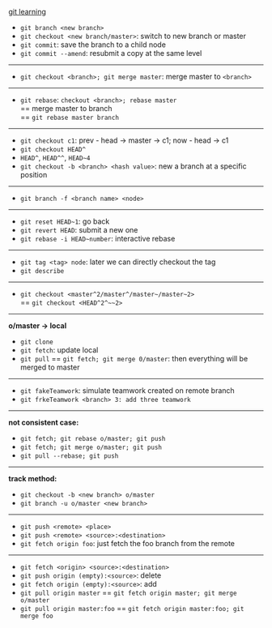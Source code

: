 [git learning](https://github.com/pcottle/learnGitBranching)

- ```git branch <new branch>```
- ```git checkout <new branch/master>```: switch to new branch or master
- ```git commit```: save the branch to a child node
- ```git commit --amend```: resubmit a copy at the same level  

---

- ```git checkout <branch>; git merge master```: merge master to ```<branch>```

---

- ```git rebase```: ```checkout <branch>; rebase master``` <br/>
	== merge master to branch <br/>
	== ```git rebase master branch```

---

- ```git checkout c1```: prev - head -> master -> c1; now - head -> c1
- ```git checkout HEAD^```
- ```HEAD^```, ```HEAD^^```, ```HEAD~4```
- ```git checkout -b <branch> <hash value>```: new a branch at a specific position

---

- ```git branch -f <branch name> <node>```

---

- ```git reset HEAD~1```: go back
- ```git revert HEAD```: submit a new one
- ```git rebase -i HEAD~number```: interactive rebase

---

- ```git tag <tag> node```: later we can directly checkout the tag
- ```git describe```

---

- ```git checkout <master^2/master^/master~/master~2>``` <br/>
== ```git checkout <HEAD^2^~~2>```

---

**o/master -> local**
- ```git clone```
- ```git fetch```: update local
- ```git pull``` == ```git fetch; git merge 0/master```: then everything will be merged to master

---

- ```git fakeTeamwork```: simulate teamwork created on remote branch
- ```git frkeTeamwork <branch> 3: add three teamwork```

---

**not consistent case:**
- ```git fetch; git rebase o/master; git push```
- ```git fetch; git merge o/master; git push```
- ```git pull --rebase; git push```

---

**track method:**
- ```git checkout -b <new branch> o/master```
- ```git branch -u o/master <new branch>```

---

- ```git push <remote> <place>```
- ```git push <remote> <source>:<destination>```
- ```git fetch origin foo```: just fetch the foo branch from the remote

---

- ```git fetch <origin> <source>:<destination>```
- ```git push origin (empty):<source>```: delete
- ```git fetch origin (empty):<source>```: add
- ```git pull origin master``` == ```git fetch origin master; git merge o/master```
- ```git pull origin master:foo``` == ```git fetch origin master:foo; git merge foo```

